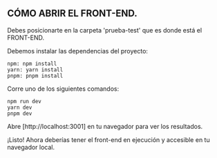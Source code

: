 ## CÓMO ABRIR EL FRONT-END.

Debes posicionarte en la carpeta 'prueba-test' que es donde está el FRONT-END.

Debemos instalar las dependencias del proyecto:

``` (Cualquiera de las 3 opciones funciona si tienes instalado previamente el gestor de paquetes).
npm: npm install
yarn: yarn install
pnpm: pnpm install
```

Corre uno de los siguientes comandos:

```
npm run dev
yarn dev
pnpm dev
```

Abre [http://localhost:3001] en tu navegador para ver los resultados.

¡Listo! Ahora deberías tener el front-end en ejecución y accesible en tu navegador local.
